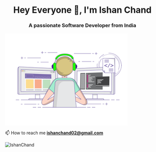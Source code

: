 <h1 align="center">Hey Everyone 👋, I'm Ishan Chand</h1>

<h3 align="center">A passionate Software Developer from India</h3>
<img align="center" alt="Coding" width="400" src="https://raw.githubusercontent.com/devSouvik/devSouvik/master/gif3.gif">









 📫 How to reach me **ishanchand02@gmail.com**







<p><img align="center" src="https://github-readme-streak-stats.herokuapp.com/?user=IshanChand&" alt="IshanChand" /></p>

